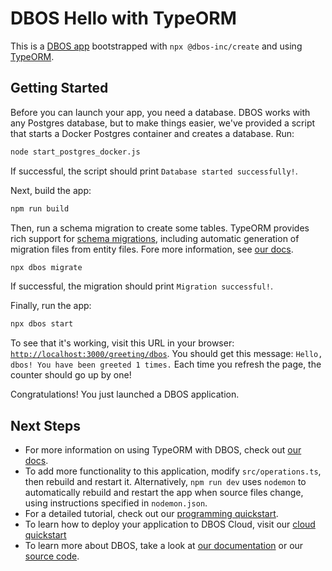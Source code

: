 # DBOS Hello with TypeORM

This is a [DBOS app](https://docs.dbos.dev/) bootstrapped with `npx @dbos-inc/create` and using [TypeORM](https://docs.dbos.dev/typescript/tutorials/orms/using-typeorm).

## Getting Started

Before you can launch your app, you need a database.
DBOS works with any Postgres database, but to make things easier, we've provided a script that starts a Docker Postgres container and creates a database.
Run:

```bash
node start_postgres_docker.js
```

If successful, the script should print `Database started successfully!`.

Next, build the app:

```bash
npm run build
```

Then, run a schema migration to create some tables.
TypeORM provides rich support for [schema migrations](https://typeorm.io/migrations), including automatic generation of migration files from entity files.
Fore more information, see [our docs](https://docs.dbos.dev/typescript/tutorials/orms/using-typeorm).

```bash
npx dbos migrate
```

If successful, the migration should print `Migration successful!`.

Finally, run the app:

```bash
npx dbos start
```

To see that it's working, visit this URL in your browser: [`http://localhost:3000/greeting/dbos`](http://localhost:3000/greeting/dbos).
You should get this message: `Hello, dbos! You have been greeted 1 times.`
Each time you refresh the page, the counter should go up by one!

Congratulations! You just launched a DBOS application.

## Next Steps

- For more information on using TypeORM with DBOS, check out [our docs](https://docs.dbos.dev/typescript/tutorials/orms/using-typeorm).
- To add more functionality to this application, modify `src/operations.ts`, then rebuild and restart it.  Alternatively, `npm run dev` uses `nodemon` to automatically rebuild and restart the app when source files change, using instructions specified in `nodemon.json`.
- For a detailed tutorial, check out our [programming quickstart](https://docs.dbos.dev/typescript/programming-guide).
- To learn how to deploy your application to DBOS Cloud, visit our [cloud quickstart](https://docs.dbos.dev/quickstart)
- To learn more about DBOS, take a look at [our documentation](https://docs.dbos.dev/) or our [source code](https://github.com/dbos-inc).
